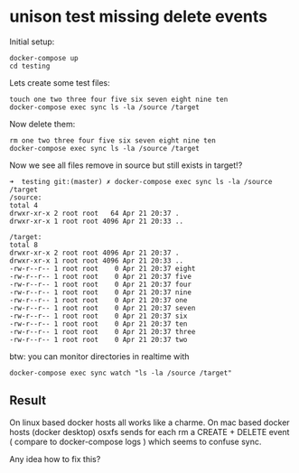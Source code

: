 # unison test missing delete events

Initial setup:

```
docker-compose up
cd testing
``` 

Lets create some test files:
```
touch one two three four five six seven eight nine ten
docker-compose exec sync ls -la /source /target
```

Now delete them:
```
rm one two three four five six seven eight nine ten
docker-compose exec sync ls -la /source /target
```

Now we see all files remove in source but still exists in target!?

```
➜  testing git:(master) ✗ docker-compose exec sync ls -la /source /target
/source:
total 4
drwxr-xr-x 2 root root   64 Apr 21 20:37 .
drwxr-xr-x 1 root root 4096 Apr 21 20:33 ..

/target:
total 8
drwxr-xr-x 2 root root 4096 Apr 21 20:37 .
drwxr-xr-x 1 root root 4096 Apr 21 20:33 ..
-rw-r--r-- 1 root root    0 Apr 21 20:37 eight
-rw-r--r-- 1 root root    0 Apr 21 20:37 five
-rw-r--r-- 1 root root    0 Apr 21 20:37 four
-rw-r--r-- 1 root root    0 Apr 21 20:37 nine
-rw-r--r-- 1 root root    0 Apr 21 20:37 one
-rw-r--r-- 1 root root    0 Apr 21 20:37 seven
-rw-r--r-- 1 root root    0 Apr 21 20:37 six
-rw-r--r-- 1 root root    0 Apr 21 20:37 ten
-rw-r--r-- 1 root root    0 Apr 21 20:37 three
-rw-r--r-- 1 root root    0 Apr 21 20:37 two
```


btw: you can monitor directories in realtime with

```
docker-compose exec sync watch "ls -la /source /target"
```

## Result

On linux based docker hosts all works like a charme.
On mac based docker hosts (docker desktop) osxfs sends for each rm a CREATE + DELETE
event ( compare to docker-compose logs ) which seems to confuse sync.

Any idea how to fix this?
